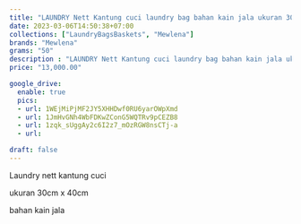 ```yaml
---
title: "LAUNDRY Nett Kantung cuci laundry bag bahan kain jala ukuran 30x40"
date: 2023-03-06T14:50:38+07:00
collections: ["LaundryBagsBaskets", "Mewlena"]
brands: "Mewlena"
grams: "50"
description : "LAUNDRY Nett Kantung cuci laundry bag bahan kain jala ukuran 30x40"
price: "13,000.00"

google_drive:
  enable: true
  pics:
  - url: 1WEjMiPjMF2JY5XHHDwf0RU6yarOWpXmd
  - url: 1JmHvGNh4WbFDKwZConG5WQTRv9pCEZB8
  - url: 1zqk_sUggAy2c6I2z7_mOzRGW8nsCTj-a
  - url: 

draft: false
---
```


Laundry nett kantung cuci

ukuran 30cm x 40cm

bahan kain jala

 
 
